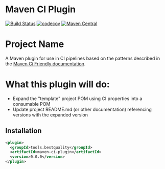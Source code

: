# Maven CI Plugin
[![Build Status](https://img.shields.io/travis/ruffkat/maven-ci-plugin/master?color=green)](https://travis-ci.com/ruffkat/maven-ci-plugin)
[![codecov](https://codecov.io/gh/ruffkat/XXX/branch/master/graph/badge.svg)](https://codecov.io/gh/ruffkat/maven-ci-plugin)
[![Maven Central](https://img.shields.io/maven-central/v/tools.bestquality/maven-ci-plugin.svg?color=green&label=maven%20central)](https://search.maven.org/search?q=g:tools.bestquality%20AND%20a:maven-ci-plugin)

# Project Name
A Maven plugin for use in CI pipelines based on the patterns described in the 
[Maven Ci Friendly documentation](https://maven.apache.org/maven-ci-friendly.html).

# What this plugin will do:
* Expand the "template" project POM using CI properties into a consumable POM
* Update project README.md (or other documentation) referencing versions with the expanded version

## Installation
```xml
<plugin>
  <groupId>tools.bestquality</groupId>
  <artifactId>maven-ci-plugin</artifactId>
  <version>0.0.0</version>
</plugin>
```
